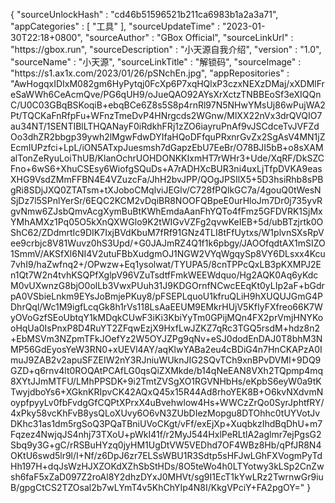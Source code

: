 {
  "sourceUnlockHash" : "cd46b51596521b211ca6983b1a2a3a71",
  "appCategories" : [
    "工具"
  ],
  "sourceUpdateTime" : "2023-01-30T22:18+0800",
  "sourceAuthor" : "GBox Official",
  "sourceLinkUrl" : "https:\/\/gbox.run",
  "sourceDescription" : "小天源自我介绍",
  "version" : "1.0",
  "sourceName" : "小天源",
  "sourceLinkTitle" : "解锁码",
  "sourceImage" : "https:\/\/s1.ax1x.com\/2023\/01\/26\/pSNchEn.jpg",
  "appRepositories" : "AwHogqxIDIxM082gm6HyPytqj0FcXp6P7xqHQlxP3czxNEXzDMaj\/xXDMlFreSaWWh6CeAcmQve\/PG6qUH9\/oJueQAO92AYsXrXctzTNBBEoSf3eXIQQnC\/U0C03GBqBSKoqiB+ebqBCe6Z8s5S8p4rnRl97N5NHwYMsUj86wPujWA2Pt\/TQCKaFnRfpFu+WFnzTmeDvP4HNrgcds2WGnw\/MlXX22nVx3drQVQIO7au34NT\/1SENTIBlLTHQANayF0iRdkhFRj1zZO6iayruPnAf9vJSCdceTvJVFZdOo3dhZR2bbgp39ywh2lMgwFdwDYIfaHQoDFfquPRxnrGvZx2SgAsV4MN1jZEcmIUPzfci+LpL\/iON5ATxpJuesmsh7dGapzEbU7EeBr\/O78BJI5bB+o8sXAMalTonZeRyuLoiThUB\/KlanOchrUOHDONKKIxmHT7rWHr3+Ude\/XqRF\/DkSZCFno+6wS6+XhuCSEsy6WiofgSQuDs+A7rADHXcBUR3ni4uxLjTfpDVKA9easXHG9VsdZMmFFBN4E4VZuzcFa\/JhH2bvJPP\/QOgJPSIlX5+5D3hsiRhb8sPBgRi8SDjJXQ0ZTATsm+tXJoboCMqlviJEGlv\/C728fPQlkGC7a\/4gouQ0tWesNSjDz7l5SPnlYerSr\/6EQC2KCM2vDqiBR8NOOFQBpeE0urHloJm7Dr0j735yvRgvNmw6ZJsbQmvAcgXymBuBtKWhEmdaAanFhYQTo4fFmz5GFDVRK1SjMxYMhAMXz1Pq05O5kXnQXWGlo9K2tWIGvVZFg2qvwKeIEB+5d\/ubBTzjrtk0OShC62\/ZDdmrtIc9DIK7IxjBVdKbuM7fRf91GNz4TLI8tFfUytxs\/W1plvnSXsRpVee9crbjc8V81Wuvz0hS3Upd\/+G0JAJmRZ4Q1f1k6pbgy\/JAOOfqdtAX1mSIZO1SmmV\/AKSfXl6NI4V2utuFBbXudgmOJ1NGW2VYqWgqySp8VY6DLsxx4Kcu7vhI9\/haZwfnq2+\/OPwzw+Eq1ysolwat\/TYUPA5\/8cnTPPcQxLB3pKXMPJ2En1Qt7W2n4tvhKSQPfXglpV96VZuTsdtfFmkWEEWdquo\/Hg2AQK0Aq6yKdcM0vUXwnzG8bjO0olLb3VwxPUuh31J9KDGOrnfNCwcEEqKt0yLIp2aF+bGdrpA0VSbieLnkm9EYsJoBmjePKuy8\/pFSEPLquoU1kfruQLiH9hXUQUJGmG4PDhrQql\/Wc1M9igfLcqGk8h1rVs118LsAaEEUM9EMkrHUjV5KfIyFXfreo66K7WyOVoGzfSEoUbtqY1kMDqkCUwF3iKi3KbiYyTm0GPijMQn4FX2prVmjHNYKooHqUa0IsPnxP8D4RuYT2ZFqwEzjX9HxfLwJZKZ7qRc3TGQ5rsdM+hdz8n2+EbMSVm3NZpmTFkJOefYz2W5OYJZPg9qNv+eSJ0dodEnDAJ0T8bhM3NMP56GdEyosYeW3RN0+xUEVl4AY\/aqKlwYABa2eu4cBDiG4n7HnCKAPzA0ImuJ9ZAB2v2apuSFZEIW2nY3RJniuWUknJIG2SQvTCh9xnBPvDVMI+9DQ9GZD+q6rnv4lt0ROQAtPCAfLG0qsQiZXMkde\/b14qNeEAN8VXh2TQpmp4mq8XYtJJmMTFU\/LMhPPSDK+9i2TmtZVSgXO1RGVNHbHs\/eKpbS6eyW0a9tKTwyjdboYs6+XGknKRIpvCK42AQxQ45x15R44Ad8rhoYEK8B+O6kvNXdvmNoypfpyyLv0fbFvdgGfCQPtXPrxX4uBvehwlow4Hs+WWCzZrQo0SyrJphtfRY\/4xPky58vcKhFvB8ysQLoXUvy6O6vN3ZUbDIezMopgu8DTOhhc0tUYVotJvDKhc31as1dm5rgSoQ3PQaTBniUVoCKgt\/vFf\/exEjXp+XuqbkzIhdBqDhU+m7Fqzez4NwjqJS4nhj73TXoU+pWkI41f\/r2MyJ544HxlPeRLtlA2aglmr7ejPgsG2Sbq9y3G+gC\/rRSBuHYzq0jyHM1UgDtVW5VEDhd7OF4WBz8Hb\/qPfJR8N4OKtU6swd5lr9l\/I+Nf\/z6DpJ6zr7ELSsWBU1R3Sdtp5sHFJwLGhFXVogmPyTdHh197H+dqJsWzHJXZOKdXZhSbStHDs\/8O5teWo4h0LTYotwy3kLSp2CnZwsh6faF5xZaD097Z2roAl8Y2dhzDYxJ0MHVt\/sg9I1EcT1kYwLRz2TwrnwGr9iuB\/gpgCtCS2TZOsal2b7wLYmT4v5KhChYIp4N8I\/KkgVPciY+FA2pgOY="
}
